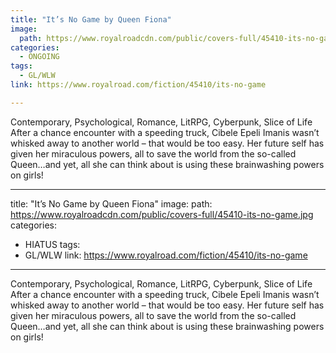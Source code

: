```yaml
---
title: "It’s No Game by Queen Fiona"
image:
  path: https://www.royalroadcdn.com/public/covers-full/45410-its-no-game.jpg
categories:
  - ONGOING
tags:
  - GL/WLW
link: https://www.royalroad.com/fiction/45410/its-no-game

---
```

Contemporary, Psychological, Romance, LitRPG, Cyberpunk, Slice of Life
After a chance encounter with a speeding truck, Cibele Epeli Imanis wasn’t whisked away to another world – that would be too easy. Her future self has given her miraculous powers, all to save the world from the so-called Queen…and yet, all she can think about is using these brainwashing powers on girls!

---
title: "It’s No Game by Queen Fiona"
image:
  path: https://www.royalroadcdn.com/public/covers-full/45410-its-no-game.jpg
categories:
  - HIATUS
tags:
  - GL/WLW
link: https://www.royalroad.com/fiction/45410/its-no-game

---
Contemporary, Psychological, Romance, LitRPG, Cyberpunk, Slice of Life
After a chance encounter with a speeding truck, Cibele Epeli Imanis wasn’t whisked away to another world – that would be too easy. Her future self has given her miraculous powers, all to save the world from the so-called Queen…and yet, all she can think about is using these brainwashing powers on girls!

